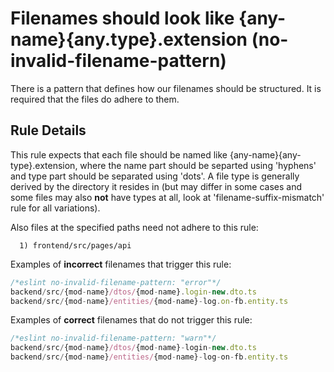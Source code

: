 # Filenames should look like {any-name}{any.type}.extension (no-invalid-filename-pattern)

There is a pattern that defines how our filenames should be structured. It is required that the files do adhere to them. 

## Rule Details

This rule expects that each file should be named like {any-name}{any-type}.extension,  where the name part should be separted using 'hyphens' and type part should be separated using 'dots'. A file type is generally derived by the directory it resides in (but may differ in some cases and some files may also **not** have types at all, look at 'filename-suffix-mismatch' rule for all variations).

Also files at the specified paths need not adhere to this rule:
 
      1) frontend/src/pages/api

Examples of **incorrect** filenames that trigger this rule:

```js
/*eslint no-invalid-filename-pattern: "error"*/
backend/src/{mod-name}/dtos/{mod-name}.login-new.dto.ts
backend/src/{mod-name}/entities/{mod-name}-log.on-fb.entity.ts

```

Examples of **correct** filenames that do not trigger this rule:

```js
/*eslint no-invalid-filename-pattern: "warn"*/
backend/src/{mod-name}/dtos/{mod-name}-login-new.dto.ts
backend/src/{mod-name}/entities/{mod-name}-log-on-fb.entity.ts
```

